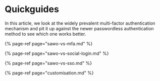 # Quickguides

In this article, we look at the widely prevalent multi-factor authentication mechanism and pit it up against the newer passwordless authentication method to see which one works better.

{% page-ref page="sawo-vs-mfa.md" %}

{% page-ref page="sawo-vs-social-login.md" %}

{% page-ref page="sawo-vs-sso.md" %}

{% page-ref page="customisation.md" %}



